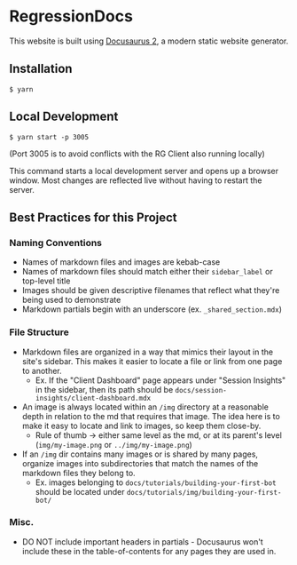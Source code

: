 # RegressionDocs

This website is built using [Docusaurus 2](https://docusaurus.io/), a modern static website generator.

## Installation

```
$ yarn
```

## Local Development

```
$ yarn start -p 3005
```

(Port 3005 is to avoid conflicts with the RG Client also running locally)

This command starts a local development server and opens up a browser window. Most changes are reflected live without having to restart the server.


## Best Practices for this Project

### Naming Conventions
* Names of markdown files and images are kebab-case
* Names of markdown files should match either their `sidebar_label` or top-level title
* Images should be given descriptive filenames that reflect what they're being used to demonstrate
* Markdown partials begin with an underscore (ex. `_shared_section.mdx`)

### File Structure
* Markdown files are organized in a way that mimics their layout in the site's sidebar. This makes it easier to locate a file or link from one page to another.
  * Ex. If the "Client Dashboard" page appears under "Session Insights" in the sidebar, then its path should be `docs/session-insights/client-dashboard.mdx`
* An image is always located within an `/img` directory at a reasonable depth in relation to the md that requires that image. The idea here is to make it easy to locate and link to images, so keep them close-by.
  * Rule of thumb -> either same level as the md, or at its parent's level (`img/my-image.png` or `../img/my-image.png`)
* If an `/img` dir contains many images or is shared by many pages, organize images into subdirectories that match the names of the markdown files they belong to.
  * Ex. images belonging to `docs/tutorials/building-your-first-bot` should be located under `docs/tutorials/img/building-your-first-bot/` 
  
### Misc.
* DO NOT include important headers in partials - Docusaurus won't include these in the table-of-contents for any pages they are used in.